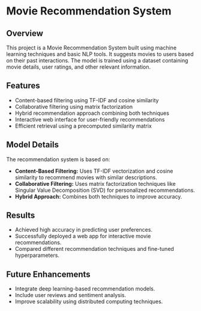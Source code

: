 # Movie Recommendation System

## Overview
This project is a Movie Recommendation System built using machine learning techniques and basic NLP tools. It suggests movies to users based on their past interactions. The model is trained using a dataset containing movie details, user ratings, and other relevant information.

## Features
- Content-based filtering using TF-IDF and cosine similarity
- Collaborative filtering using matrix factorization
- Hybrid recommendation approach combining both techniques
- Interactive web interface for user-friendly recommendations
- Efficient retrieval using a precomputed similarity matrix


## Model Details
The recommendation system is based on:
- **Content-Based Filtering:** Uses TF-IDF vectorization and cosine similarity to recommend movies with similar descriptions.
- **Collaborative Filtering:** Uses matrix factorization techniques like Singular Value Decomposition (SVD) for personalized recommendations.
- **Hybrid Approach:** Combines both techniques to improve accuracy.

## Results
- Achieved high accuracy in predicting user preferences.
- Successfully deployed a web app for interactive movie recommendations.
- Compared different recommendation techniques and fine-tuned hyperparameters.

## Future Enhancements
- Integrate deep learning-based recommendation models.
- Include user reviews and sentiment analysis.
- Improve scalability using distributed computing techniques.



